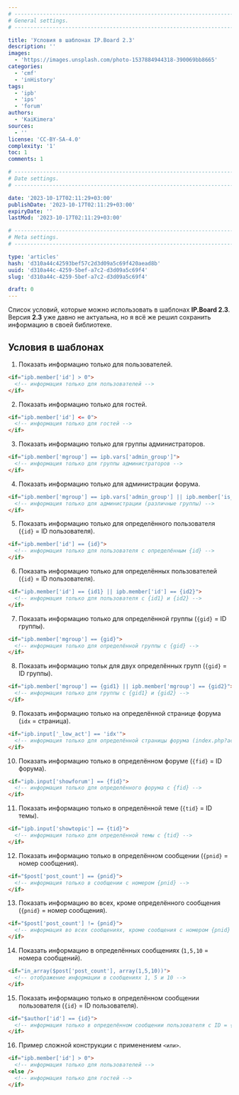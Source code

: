 ```yaml
---
# -------------------------------------------------------------------------------------------------------------------- #
# General settings.
# -------------------------------------------------------------------------------------------------------------------- #

title: 'Условия в шаблонах IP.Board 2.3'
description: ''
images:
  - 'https://images.unsplash.com/photo-1537884944318-390069bb8665'
categories:
  - 'cmf'
  - 'inHistory'
tags:
  - 'ipb'
  - 'ips'
  - 'forum'
authors:
  - 'KaiKimera'
sources:
  - ''
license: 'CC-BY-SA-4.0'
complexity: '1'
toc: 1
comments: 1

# -------------------------------------------------------------------------------------------------------------------- #
# Date settings.
# -------------------------------------------------------------------------------------------------------------------- #

date: '2023-10-17T02:11:29+03:00'
publishDate: '2023-10-17T02:11:29+03:00'
expiryDate: ''
lastMod: '2023-10-17T02:11:29+03:00'

# -------------------------------------------------------------------------------------------------------------------- #
# Meta settings.
# -------------------------------------------------------------------------------------------------------------------- #

type: 'articles'
hash: 'd310a44c42593bef57c2d3d09a5c69f420aead8b'
uuid: 'd310a44c-4259-5bef-a7c2-d3d09a5c69f4'
slug: 'd310a44c-4259-5bef-a7c2-d3d09a5c69f4'

draft: 0
---
```


Список условий, которые можно использовать в шаблонах **IP.Board 2.3**. Версия **2.3** уже давно не актуальна, но я всё же решил сохранить информацию в своей библиотеке.

<!--more-->

## Условия в шаблонах

1. Показать информацию только для пользователей.

```html
<if="ipb.member['id'] > 0">
  <!-- информация только для пользователей -->
</if>
```

2. Показать информацию только для гостей.

```html
<if="ipb.member['id'] <= 0">
  <!-- информация только для гостей -->
</if>
```

3. Показать информацию только для группы администраторов.

```html
<if="ipb.member['mgroup'] == ipb.vars['admin_group']">
  <!-- информация только для группы администраторов -->
</if>
```

4. Показать информацию только для администрации форума.

```html
<if="ipb.member['mgroup'] == ipb.vars['admin_group'] || ipb.member['is_mod'] || ipb.member['g_is_supmod'] == 1">
  <!-- информация только для администрации (различные группы) -->
</if>
```

5. Показать информацию только для определённого пользователя (`{id}` = ID пользователя).

```html
<if="ipb.member['id'] == {id}">
  <!-- информация только для пользователя с определённым {id} -->
</if>
```

6. Показать информацию только для определённых пользователей (`{id}` = ID пользователя).

```html
<if="ipb.member['id'] == {id1} || ipb.member['id'] == {id2}">
  <!-- информация только для пользователя с {id1} и {id2} -->
</if>
```

7. Показать информацию только для определённой группы (`{gid}` = ID группы).

```html
<if="ipb.member['mgroup'] == {gid}">
  <!-- информация только для определённой группы с {gid} -->
</if>
```

8. Показать информацию тольк для двух определённых групп (`{gid}` = ID группы).

```html
<if="ipb.member['mgroup'] == {gid1} || ipb.member['mgroup'] == {gid2}">
  <!-- информация только для группы с {gid1} и {gid2} -->
</if>
```

9. Показать информацию только на определённой странице форума (`idx` = страница).

```html
<if="ipb.input['_low_act'] == 'idx'">
  <!-- информация только для определённой страницы форума (index.php?act=idx) -->
</if>
```

10. Показать информацию только в определённом форуме (`{fid}` = ID форума).

```html
<if="ipb.input['showforum'] == {fid}">
  <!-- информация только для определённого форума с {fid} -->
</if>
```

11. Показать информацию только в определённой теме (`{tid}` = ID темы).

```html
<if="ipb.input['showtopic'] == {tid}">
  <!-- информация только для определённой темы с {tid} -->
</if>
```

12. Показать информацию только в определённом сообщении (`{pnid}` = номер сообщения).

```html
<if="$post['post_count'] == {pnid}">
  <!-- информация только в сообщении с номером {pnid} -->
</if>
```

13. Показать информацию во всех, кроме определённого сообщения (`{pnid}` = номер сообщения).

```html
<if="$post['post_count'] != {pnid}">
  <!-- информация во всех сообщениях, кроме сообщения с номером {pnid} -->
</if>
```

14. Показать информацию в определённых сообщениях (`1,5,10` = номера сообщений).

```html
<if="in_array($post['post_count'], array(1,5,10))">
  <!-- отображение информации в сообщениях 1, 5 и 10 -->
</if>
```

15. Показать информацию только в определённом сообщении пользователя (`{id}` = ID пользователя).

```html
<if="$author['id'] == {id}">
  <!-- информация только в определённом сообщении пользователя с ID = {id} -->
</if>
```

16. Пример сложной конструкции с применением `<или>`.

```html
<if="ipb.member['id'] > 0">
  <!-- информация только для пользователей -->
<else />
  <!-- информация только для гостей -->
</if>
```
